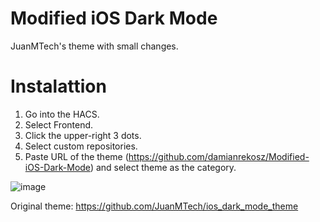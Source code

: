 # Modified iOS Dark Mode

JuanMTech's theme with small changes.

# Instalattion
1. Go into the HACS.
2. Select Frontend.
3. Click the upper-right 3 dots.
4. Select custom repositories.
5. Paste URL of the theme (https://github.com/damianrekosz/Modified-iOS-Dark-Mode) and select theme as the category.

![image](https://user-images.githubusercontent.com/35065498/125617547-6edb2141-5879-4863-a4f4-e160a37c571f.png)

Original theme: https://github.com/JuanMTech/ios_dark_mode_theme




